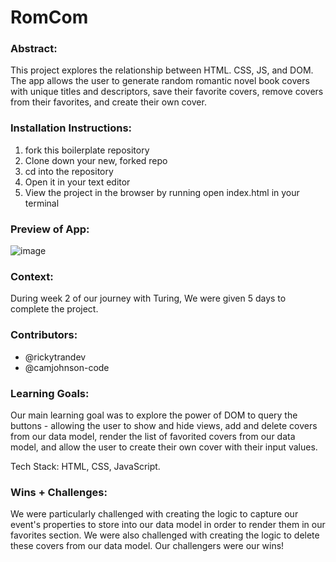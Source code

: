 # RomCom  

### Abstract:
This project explores the relationship between HTML. CSS, JS, and DOM. The app allows the user to generate random romantic novel book covers with unique titles and descriptors, save their favorite covers, remove covers from their favorites, and create their own cover. 

### Installation Instructions:
1. fork this boilerplate repository 
2. Clone down your new, forked repo
3. cd into the repository
4. Open it in your text editor
5. View the project in the browser by running open index.html in your terminal

### Preview of App:
![image](https://github.com/rickytrandev/romcom/assets/105529508/4458be89-e99e-4eb4-8d95-4c01ae48fcd6)

### Context:
During week 2 of our journey with Turing, We were given 5 days to complete the project.

### Contributors:
- @rickytrandev
- @camjohnson-code

### Learning Goals:
Our main learning goal was to explore the power of DOM to query the buttons - allowing the user to show and hide views, add and delete covers from our data model, render the list of favorited covers from our data model, and allow the user to create their own cover with their input values.  

Tech Stack: HTML, CSS, JavaScript.

### Wins + Challenges:
We were particularly challenged with creating the logic to capture our event's properties to store into our data model in order to render them in our favorites section. We were also challenged with creating the logic to delete these covers from our data model. Our challengers were our wins!

